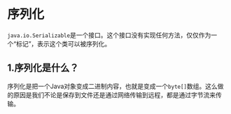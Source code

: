 # 序列化

​	`java.io.Serializable`是一个接口。这个接口没有实现任何方法，仅仅作为一个“标记”，表示这个类可以被序列化。



## 1.序列化是什么？

​	序列化是把一个Java对象变成二进制内容，也就是变成一个`byte[]`数组。这么做的原因是我们不论是保存到文件还是通过网络传输到远程，都是通过字节流来传输。